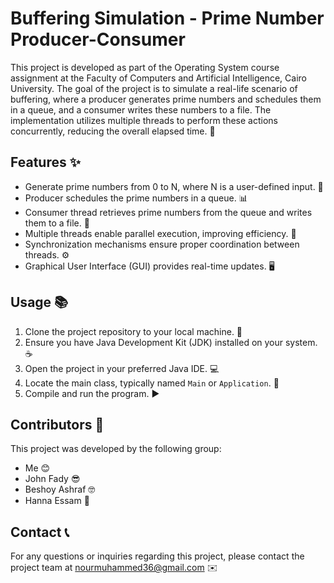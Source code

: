 Buffering Simulation - Prime Number Producer-Consumer
=====================================================

This project is developed as part of the Operating System course assignment at the Faculty of Computers and Artificial Intelligence, Cairo University. The goal of the project is to simulate a real-life scenario of buffering, where a producer generates prime numbers and schedules them in a queue, and a consumer writes these numbers to a file. The implementation utilizes multiple threads to perform these actions concurrently, reducing the overall elapsed time. 🚀

Features ✨
----------

*   Generate prime numbers from 0 to N, where N is a user-defined input. 🔢
*   Producer schedules the prime numbers in a queue. 📊
*   Consumer thread retrieves prime numbers from the queue and writes them to a file. 📝
*   Multiple threads enable parallel execution, improving efficiency. 🔄
*   Synchronization mechanisms ensure proper coordination between threads. ⚙️
*   Graphical User Interface (GUI) provides real-time updates. 🖥️

Usage 📚
--------

1.  Clone the project repository to your local machine. 📂
2.  Ensure you have Java Development Kit (JDK) installed on your system. ☕
3.  Open the project in your preferred Java IDE. 💻
4.  Locate the main class, typically named `Main` or `Application`. 📑
5.  Compile and run the program. ▶️


Contributors 👥
---------------

This project was developed by the following group:

*  Me 😊
*  John Fady 😎
*  Beshoy Ashraf 🤓
*  Hanna Essam   🚀

Contact 📞
----------

For any questions or inquiries regarding this project, please contact the project team at nourmuhammed36@gmail.com ✉️
